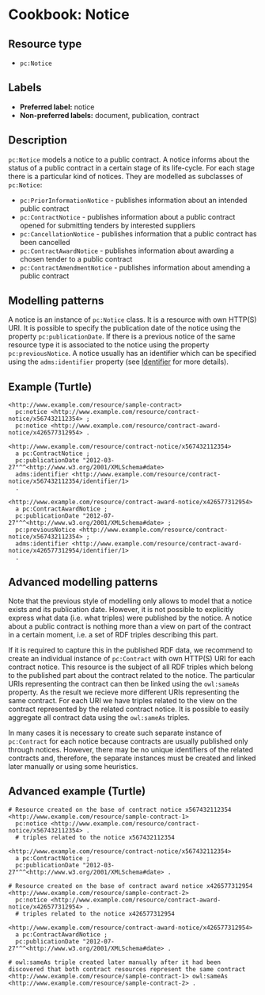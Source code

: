 # Cookbook: Notice #

## Resource type ##

  * `pc:Notice`

## Labels ##

  * **Preferred label:** notice
  * **Non-preferred labels:** document, publication, contract

## Description ##

`pc:Notice` models a notice to a public contract. A notice informs about the status of a public contract in a certain stage of its life-cycle. For each stage there is a particular kind of notices. They are modelled as subclasses of `pc:Notice`:

  * `pc:PriorInformationNotice` - publishes information about an intended public contract
  * `pc:ContractNotice` - publishes information about a public contract opened for submitting tenders by interested suppliers
  * `pc:CancellationNotice` - publishes information that a public contract has been cancelled
  * `pc:ContractAwardNotice` - publishes information about awarding a chosen tender to a public contract
  * `pc:ContractAmendmentNotice` - publishes information about amending a public contract

## Modelling patterns ##

A notice is an instance of `pc:Notice` class. It is a resource with own HTTP(S) URI. It is possible to specify the publication date of the notice using the property `pc:publicationDate`. If there is a previous notice of the same resource type it is associated to the notice using the property `pc:previousNotice`. A notice usually has an identifier which can be specified using the `adms:identifier` property (see [Identifier](Cookbook_Identifier.md) for more details).

## Example (Turtle) ##

```
<http://www.example.com/resource/sample-contract>
  pc:notice <http://www.example.com/resource/contract-notice/x567432112354> ;
  pc:notice <http://www.example.com/resource/contract-award-notice/x426577312954> .

<http://www.example.com/resource/contract-notice/x567432112354>
  a pc:ContractNotice ;
  pc:publicationDate "2012-03-27"^^<http://www.w3.org/2001/XMLSchema#date>
  adms:identifier <http://www.example.com/resource/contract-notice/x567432112354/identifier/1>
  .

<http://www.example.com/resource/contract-award-notice/x426577312954>
  a pc:ContractAwardNotice ;
  pc:publicationDate "2012-07-27"^^<http://www.w3.org/2001/XMLSchema#date> ;
  pc:previousNotice <http://www.example.com/resource/contract-notice/x567432112354> ;
  adms:identifier <http://www.example.com/resource/contract-award-notice/x426577312954/identifier/1>
  .
```

## Advanced modelling patterns ##

Note that the previous style of modelling only allows to model that a notice exists and its publication date. However, it is not possible to explicitly express what data (i.e. what triples) were published by the notice. A notice about a public contract is nothing more than a view on part of the contract in a certain moment, i.e. a set of RDF triples describing this part.

If it is required to capture this in the published RDF data, we recommend to create an individual instance of `pc:Contract` with own HTTP(S) URI for each contract notice. This resource is the subject of all RDF triples which belong to the published part about the contract related to the notice. The particular URIs representing the contract can then be linked using the `owl:sameAs` property. As the result we recieve more different URIs representing the same contract. For each URI we have triples related to the view on the contract represented by the related contract notice. It is possible to easily aggregate all contract data using the `owl:sameAs` triples.

In many cases it is necessary to create such separate instance of `pc:Contract` for each notice because contracts are usually published only through notices. However, there may be no unique identifiers of the related contracts and, therefore, the separate instances must be created and linked later manually or using some heuristics.

## Advanced example (Turtle) ##

```
# Resource created on the base of contract notice x567432112354
<http://www.example.com/resource/sample-contract-1>
  pc:notice <http://www.example.com/resource/contract-notice/x567432112354> .
  # triples related to the notice x567432112354

<http://www.example.com/resource/contract-notice/x567432112354>
  a pc:ContractNotice ;
  pc:publicationDate "2012-03-27"^^<http://www.w3.org/2001/XMLSchema#date> .

# Resource created on the base of contract award notice x426577312954
<http://www.example.com/resource/sample-contract-2>
  pc:notice <http://www.example.com/resource/contract-award-notice/x426577312954> .
  # triples related to the notice x426577312954

<http://www.example.com/resource/contract-award-notice/x426577312954>
  a pc:ContractAwardNotice ;
  pc:publicationDate "2012-07-27"^^<http://www.w3.org/2001/XMLSchema#date> .

# owl:sameAs triple created later manually after it had been discovered that both contract resources represent the same contract
<http://www.example.com/resource/sample-contract-1> owl:sameAs <http://www.example.com/resource/sample-contract-2> .
```